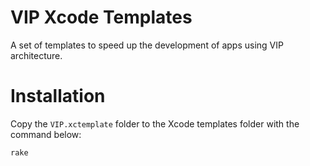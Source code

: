 # VIP Xcode Templates

A set of templates to speed up the development of apps using VIP architecture.

# Installation

Copy the `VIP.xctemplate` folder to the Xcode templates folder with the command below:

```shell
rake
```

